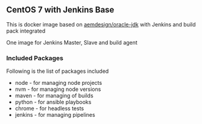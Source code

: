 ## CentOS 7 with Jenkins Base

This is docker image based on [aemdesign/oracle-jdk](https://hub.docker.com/r/aemdesign/oracle-jdk/) with Jenkins and build pack integrated

One image for Jenkins Master, Slave and build agent

### Included Packages

Following is the list of packages included

* node                  - for managing node projects
* nvm                   - for managing node versions
* maven                 - for managing of builds
* python                - for ansible playbooks
* chrome                - for headless tests
* jenkins               - for managing pipelines

